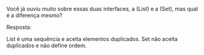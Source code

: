 Você já ouviu muito sobre essas duas interfaces, a (List) e a (Set), mas qual é a diferença mesmo?

Resposta:


List é uma sequência e aceita elementos duplicados. Set não aceita duplicados e não define ordem.